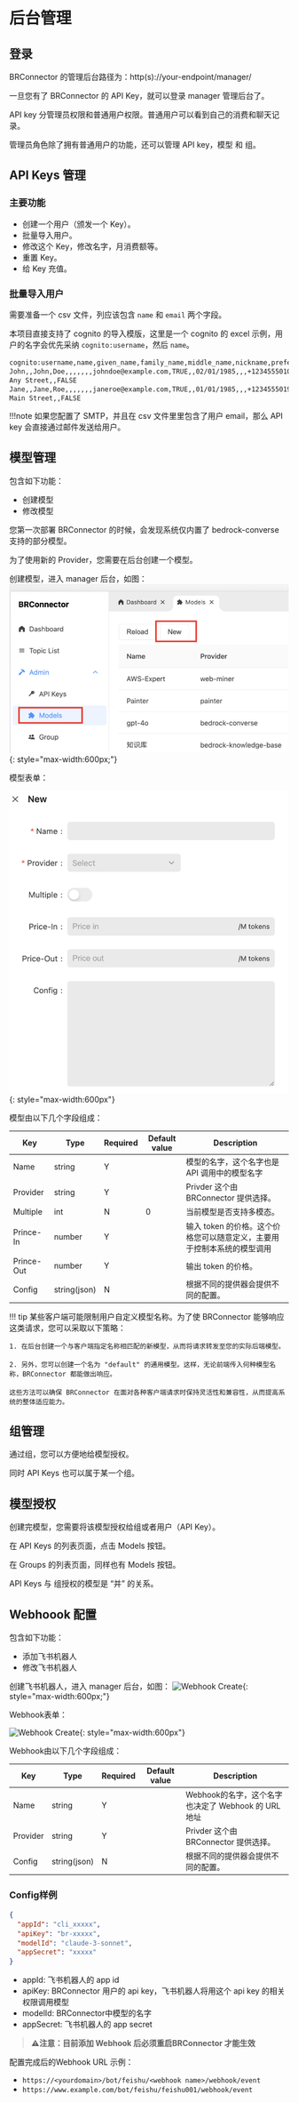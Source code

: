 # 后台管理

## 登录

BRConnector 的管理后台路径为：http(s)://your-endpoint/manager/

一旦您有了 BRConnector 的 API Key，就可以登录 manager 管理后台了。

API key 分管理员权限和普通用户权限。普通用户可以看到自己的消费和聊天记录。

管理员角色除了拥有普通用户的功能，还可以管理 API key，模型 和 组。

## API Keys 管理

### 主要功能

- 创建一个用户（颁发一个 Key）。
- 批量导入用户。
- 修改这个 Key，修改名字，月消费额等。
- 重置 Key。
- 给 Key 充值。

### 批量导入用户

需要准备一个 csv 文件，列应该包含 `name` 和 `email` 两个字段。

本项目直接支持了 cognito 的导入模版，这里是一个 cognito 的 excel 示例，用户的名字会优先采纳 `cognito:username`，然后 `name`。

```text
cognito:username,name,given_name,family_name,middle_name,nickname,preferred_username,profile,picture,website,email,email_verified,gender,birthdate,zoneinfo,locale,phone_number,phone_number_verified,address,updated_at,cognito:mfa_enabled
John,,John,Doe,,,,,,,johndoe@example.com,TRUE,,02/01/1985,,,+12345550100,TRUE,123 Any Street,,FALSE
Jane,,Jane,Roe,,,,,,,janeroe@example.com,TRUE,,01/01/1985,,,+12345550199,TRUE,100 Main Street,,FALSE
```

!!!note
    如果您配置了 SMTP，并且在 csv 文件里里包含了用户 email，那么 API key 会直接通过邮件发送给用户。

## 模型管理

包含如下功能：

- 创建模型
- 修改模型

您第一次部署 BRConnector 的时候，会发现系统仅内置了 bedrock-converse  支持的部分模型。

为了使用新的 Provider，您需要在后台创建一个模型。

创建模型，进入 manager 后台，如图：
![Model Create](./screenshots/model-1.png){: style="max-width:600px;"}

模型表单：

![Model Create](./screenshots/model-2.png){: style="max-width:600px"}

模型由以下几个字段组成：

| Key     | Type      | Required     | Default value | Description |
| ------------- | -------| ------------- | ------------- | ------------- |
| Name  | string   | Y    |  | 模型的名字，这个名字也是 API 调用中的模型名字 |
| Provider  | string   | Y    |  | Privder 这个由 BRConnector 提供选择。 |
| Multiple  | int   | N    | 0 | 当前模型是否支持多模态。 |
| Prince-In  | number   | Y    |  | 输入 token 的价格。这个价格您可以随意定义，主要用于控制本系统的模型调用 |
| Prince-Out  | number   | Y    |  | 输出 token 的价格。 |
| Config  | string(json)   | N    |  | 根据不同的提供器会提供不同的配置。 |

!!! tip
    某些客户端可能限制用户自定义模型名称。为了使 BRConnector 能够响应这类请求，您可以采取以下策略：

    1. 在后台创建一个与客户端指定名称相匹配的新模型，从而将请求转发至您的实际后端模型。

    2. 另外，您可以创建一个名为 "default" 的通用模型。这样，无论前端传入何种模型名称，BRConnector 都能做出响应。

    这些方法可以确保 BRConnector 在面对各种客户端请求时保持灵活性和兼容性，从而提高系统的整体适应能力。

## 组管理

通过组，您可以方便地给模型授权。

同时 API Keys 也可以属于某一个组。

## 模型授权

创建完模型，您需要将该模型授权给组或者用户（API Key）。

在 API Keys 的列表页面，点击 Models 按钮。

在 Groups 的列表页面，同样也有 Models 按钮。

API Keys 与 组授权的模型是 “并” 的关系。

## Webhoook 配置

包含如下功能：

- 添加飞书机器人
- 修改飞书机器人

创建飞书机器人，进入 manager 后台，如图：
![Webhook Create](./screenshots/feishu-1.png){: style="max-width:600px;"}

Webhook表单：

![Webhook Create](./screenshots/feishu-2.png){: style="max-width:600px"}

Webhook由以下几个字段组成：

| Key     | Type      | Required     | Default value | Description                          |
| ------------- | -------| ------------- | ------------- |--------------------------------------|
| Name  | string   | Y    |  | Webhook的名字，这个名字也决定了 Webhook 的 URL 地址 |
| Provider  | string   | Y    |  | Privder 这个由 BRConnector 提供选择。        |
| Config  | string(json)   | N    |  | 根据不同的提供器会提供不同的配置。                    |

### Config样例
```json
{
  "appId": "cli_xxxxx",
  "apiKey": "br-xxxxx",
  "modelId": "claude-3-sonnet",
  "appSecret": "xxxxx"
}
```

- appId: 飞书机器人的 app id
- apiKey: BRConnector 用户的 api key，飞书机器人将用这个 api key 的相关权限调用模型
- modelId: BRConnector中模型的名字
- appSecret: 飞书机器人的 app secret

> **⚠️注意：目前添加 Webhook 后必须重启BRConnector 才能生效** 

配置完成后的Webhook URL 示例：
- `https://<yourdomain>/bot/feishu/<webhook name>/webhook/event`
- `https://www.example.com/bot/feishu/feishu001/webhook/event`
